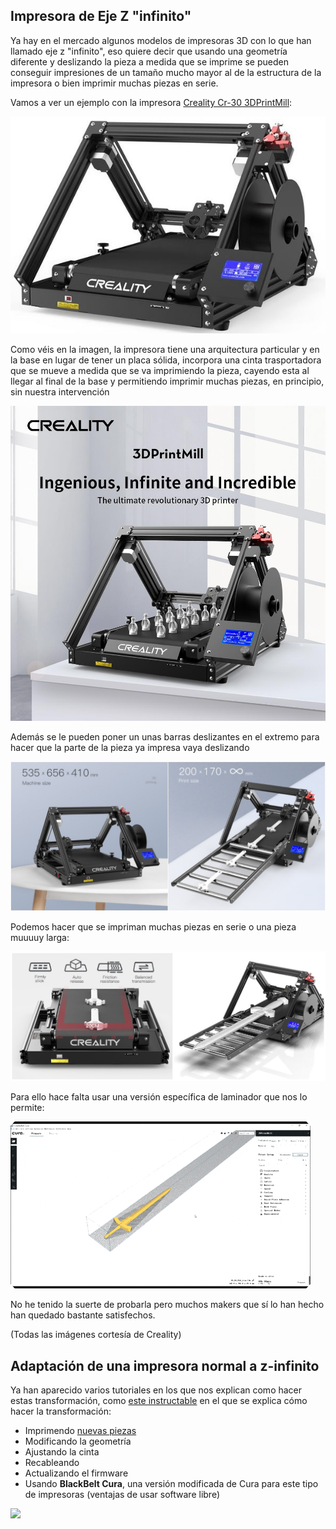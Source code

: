 ## Impresora de Eje Z "infinito"

Ya hay en el mercado algunos modelos de impresoras 3D con lo que han llamado eje z "infinito", eso quiere decir que usando una geometría diferente y deslizando la pieza a medida que se imprime se pueden conseguir impresiones de un tamaño mucho mayor al de la estructura de la impresora o bien imprimir muchas piezas en serie.

Vamos a ver un ejemplo con la impresora [Creality Cr-30 3DPrintMill](https://www.creality3dofficial.com/es/products/cr-30-infinite-z-belt-3d-printer):

![](./images/CR-30-3_720x.jpg)

Como véis en la imagen, la impresora tiene una arquitectura particular y en la base en lugar de tener un placa sólida, incorpora una cinta trasportadora que se mueve a medida que se va imprimiendo la pieza, cayendo esta al llegar al final de la base y permitiendo imprimir muchas piezas, en principio, sin nuestra intervención

![](./images/CR-30_EN_1000x.jpg)


Además se le pueden poner un unas barras deslizantes en el extremo para hacer que la parte de la pieza ya impresa vaya deslizando

![](./images/CR-30_product_details_3.jpg)

Podemos hacer que se impriman muchas piezas en serie o una pieza muuuuy larga:

![](./images/CR-30_product_details_1.jpg)

Para ello hace falta usar una versión específica de laminador que nos lo permite:

![](./images/Creality-cr30.gif)

No he tenido la suerte de probarla pero muchos makers que sí lo han hecho han quedado bastante satisfechos.

(Todas las imágenes cortesía de Creality)

## Adaptación de una impresora normal a z-infinito

Ya han aparecido varios tutoriales en los que nos explican como hacer estas transformación, como [este instructable](https://www.instructables.com/EnderLoop/) en el que se explica cómo hacer la transformación:

* Imprimendo [nuevas piezas](https://www.thingiverse.com/thing:4658201)
* Modificando la geometría
* Ajustando la cinta
* Recableando
* Actualizando el firmware
* Usando **BlackBelt Cura**, una versión modificada de Cura para este tipo de impresoras (ventajas de usar software libre)

![](https://content.instructables.com/ORIG/F4P/9W31/KNQ1EGK8/F4P9W31KNQ1EGK8.jpg?auto=webp&frame=1&width=800&height=1024&fit=bounds&md=d0375e167c1fc5d469caf8b17478bb04)

